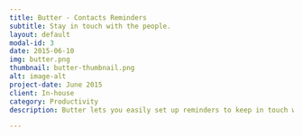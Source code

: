 ```yaml
---
title: Butter - Contacts Reminders
subtitle: Stay in touch with the people.
layout: default
modal-id: 3
date: 2015-06-10
img: butter.png
thumbnail: butter-thumbnail.png
alt: image-alt
project-date: June 2015
client: In-house
category: Productivity
description: Butter lets you easily set up reminders to keep in touch with your business and personal contacts. Set up weekly, bi-weekly, monthly, or quarterly reminders to get you keeping your connections fresh. Butter can remind you via Email or Push Notifications. It's easy to launch butter and stay up to date with what is happening in your network. Upgrade Butter to get full access to unlimited reminders!

---
```

